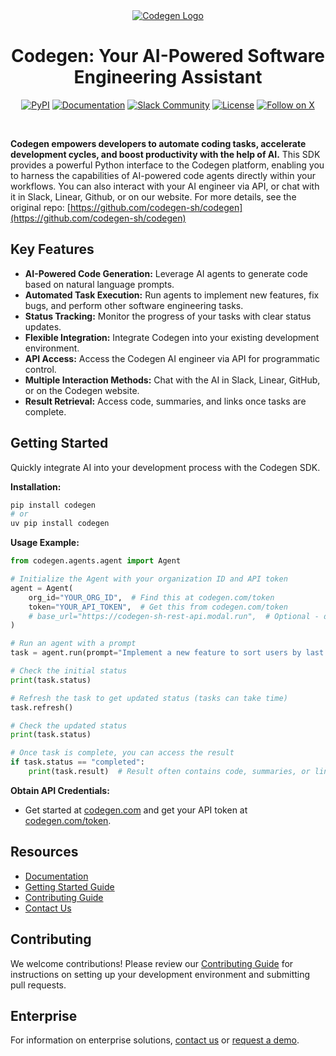 <div align="center">
  <a href="https://docs.codegen.com">
    <img src="https://i.imgur.com/6RF9W0z.jpeg" alt="Codegen Logo" />
  </a>
</div>

<h1 align="center">Codegen: Your AI-Powered Software Engineering Assistant</h1>

<div align="center">

[![PyPI](https://img.shields.io/badge/PyPi-codegen-gray?style=flat-square&color=blue)](https://pypi.org/project/codegen/)
[![Documentation](https://img.shields.io/badge/Docs-docs.codegen.com-purple?style=flat-square)](https://docs.codegen.com)
[![Slack Community](https://img.shields.io/badge/Slack-Join-4A154B?logo=slack&style=flat-square)](https://community.codegen.com)
[![License](https://img.shields.io/badge/Code%20License-Apache%202.0-gray?&color=gray)](https://github.com/codegen-sh/codegen-sdk/tree/develop?tab=Apache-2.0-1-ov-file)
[![Follow on X](https://img.shields.io/twitter/follow/codegen?style=social)](https://x.com/codegen)

</div>

<br />

**Codegen empowers developers to automate coding tasks, accelerate development cycles, and boost productivity with the help of AI.**  This SDK provides a powerful Python interface to the Codegen platform, enabling you to harness the capabilities of AI-powered code agents directly within your workflows.  You can also interact with your AI engineer via API, or chat with it in Slack, Linear, Github, or on our website.  For more details, see the original repo: [https://github.com/codegen-sh/codegen](https://github.com/codegen-sh/codegen)

## Key Features

*   **AI-Powered Code Generation:** Leverage AI agents to generate code based on natural language prompts.
*   **Automated Task Execution:**  Run agents to implement new features, fix bugs, and perform other software engineering tasks.
*   **Status Tracking:** Monitor the progress of your tasks with clear status updates.
*   **Flexible Integration:**  Integrate Codegen into your existing development environment.
*   **API Access:** Access the Codegen AI engineer via API for programmatic control.
*   **Multiple Interaction Methods:** Chat with the AI in Slack, Linear, GitHub, or on the Codegen website.
*   **Result Retrieval:** Access code, summaries, and links once tasks are complete.

## Getting Started

Quickly integrate AI into your development process with the Codegen SDK.

**Installation:**

```bash
pip install codegen
# or
uv pip install codegen
```

**Usage Example:**

```python
from codegen.agents.agent import Agent

# Initialize the Agent with your organization ID and API token
agent = Agent(
    org_id="YOUR_ORG_ID",  # Find this at codegen.com/token
    token="YOUR_API_TOKEN",  # Get this from codegen.com/token
    # base_url="https://codegen-sh-rest-api.modal.run",  # Optional - defaults to production
)

# Run an agent with a prompt
task = agent.run(prompt="Implement a new feature to sort users by last login.")

# Check the initial status
print(task.status)

# Refresh the task to get updated status (tasks can take time)
task.refresh()

# Check the updated status
print(task.status)

# Once task is complete, you can access the result
if task.status == "completed":
    print(task.result)  # Result often contains code, summaries, or links
```

**Obtain API Credentials:**

*   Get started at [codegen.com](https://codegen.com) and get your API token at [codegen.com/token](https://codegen.com/token).

## Resources

*   [Documentation](https://docs.codegen.com)
*   [Getting Started Guide](https://docs.codegen.com/introduction/getting-started)
*   [Contributing Guide](CONTRIBUTING.md)
*   [Contact Us](https://codegen.com/contact)

## Contributing

We welcome contributions!  Please review our [Contributing Guide](CONTRIBUTING.md) for instructions on setting up your development environment and submitting pull requests.

## Enterprise

For information on enterprise solutions, [contact us](https://codegen.com/contact) or [request a demo](https://codegen.com/request-demo).